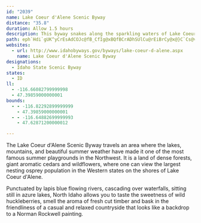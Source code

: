 ```yaml
---
id: "2039"
name: Lake Coeur d'Alene Scenic Byway
distance: "35.8"
duration: Allow 1.5 hours
description: This byway snakes along the sparkling waters of Lake Coeur d'Alene and through the towering forests of Idaho's timber country.
path: eph`Hdi`gUK^yCrEsAdCOJc@fB_CfIg@xBQfBCrADhSUlCu@rEiBrCy@x@}C`Cs@v@iAfByAjFwK`f@wB`GkMdWyAdCoFdHw@zAoA~DsBtDeHxEyArA_AvAuApFmBjNcAbD_AbBoKbMeBdC{IpR_BdCsBxBoR`Qy@z@}AjCi@lAcD`JcFlKoEjKSjBy@rDUrBaBtW[lC}@nCiClFiLpTyApBq@p@gHzEsBlByApCwAnDsBdHk@nDSjB}@dROvAk@~CkNbg@yAdEmBjCcBxAy@`AeArBYx@Ij@]hDAjCXtGBjBCd\IrAi@~Ds@dCkBhFeCbDaBlCcDbIc@~CoAzNI`B?~AI`B]bAg@`@q@ViBRu@^e@n@O~@CrA~AxJFpBuCbSuCfJoAtFmC`ImDhOiAxDwBlE_BdCoClBk@L}CDeB_@uBaAcDeDyCmBY_@_@eA{HwX}EgOiA{CmCsF_AuCi@kEe@uQSeNu@}F_@aAiAaBcBeAm@QkAMgBRmu@lPu@XiAn@iBhBkLxU]fAGj@CjATzAhC~GPlADrAIfDHpCh@`Cd@pDBrEi@lUDrCb@lExBxOHrBC`Co@fJUfB]jBu@rCqAlDkDzFs@l@i@RiBCi@WmDgE_BwCYUYCe@VY`AX|ArAxAtArBfC`En@jCb@pPgAlKm@`Ag@j@oBf@w@l@oBpCgBjByBrCmAbCoDbFgE`FcAhBeBvEoC`K{BzFkE`G_HlMsA`E{@dBYLgBRsDD_@AsAe@sEyCqKmGiCgHkBsCw@k@yAm@m@Q_@?YR[d@Sr@OhDOt@gArA{CxCs@^sAPoA?}D`@u@d@}AzAo@TmCk@UYaA?q@LgAxAkA`CqApAkCxAqGfCwExCcBpByAlD}ArBq@ZkGrAeAPy@Ci@Yi@u@YqAUuC?_HmAyGIiB\qBX{DCyAO}A_@{Ae@_AmEsFqIqJa@}AGgCD_FOy@Ug@g@Yk@Is@Ne@ZwCvEy@`A_@PiA_@cCkAu@MsCZaFu@iDcAyAgAmB{B[y@Mw@ImHk@aCS{BEmEE}@Oq@Sg@c@We@De@YWe@K{JOaAYS}DD_Be@yAgAqAc@_AAcB]eAXoCAWGy@kAUkAKgAHkF^qHImMMe@u@s@wG~@mBSoEoAcAu@iA_Be@_Ay@yCmA{BgFyEcAmA_@q@c@oCHqEUmAiAsCu@eDcB{EwAmCq@k@aCiA[c@]aBRkAxAyCn@{BvAyHVgDA{EcAuJKgJYyDo@_CwAmHKqB_@mCs@mBo@_Ay@i@sAWmAFeA^_Ax@uErJaBlCgAp@oEn@yAv@w@x@o@x@_@x@sAnGUt@c@n@e@^w@d@eAXiBXuABsBk@_@Ja@t@Gf@C~AKbA}EtMi@z@Yb@cARsDs@o@To@v@gD`GcAfDU~AElAOr@MPu@v@aJbGi@VyARsSfByBBoBkAaG{G_@q@Sy@EkAMe@Yc@a@C_@d@c@~@cAzAuBjAy@VyBZi@^g@r@e@jAo@x@s@RmDV_@x@yBbI_ApBaB`Ck@\a@Bc@M][Yo@k@cG]_B_@W_@AsAjA{@`@i@Jo@KgDiEsEeHaGoHy@q@iA_@u@KmAHcBn@k@h@y@hA}@~CoA`KIfB?hBRlECzAU~AOl@m@xA[^o@f@sAp@s@LwBVmGCyAHeCd@sBhAm@R}KNkHl@qD`CmFrEcBjBkBlCgHrG_@l@]x@Kr@Ix@E~Ei@`Bg@XmASwBmBWe@{@sCg@oDGcBI}JNsEImIOgF[mC}AmJyA{Gc@kEyCgDaCaIk@mCOkBMYoAaBq@sBi@aGYsAi@y@sAkAiDy@mDa@gI_C}Ds@}A}@oAmA_AsAmEuJ_AyCkAsFq@mBaHaMm@aAm@o@g@O}@Eq@Ls@GoAk@iAqBm@iB[k@Y]c@Oq@FqBdAe@Pi@@g@KuE{CwDsA_BCgGv@g@d@a@fAi@lESv@STWXmCdAiAr@{GdGcArA{@`C_AfLg@jA[`@i@Ro@BmASaj@_Tu@a@eBgB{EeGoCuEY_BEk@D{@Pq@Xg@xBiAf@cAHs@Cq@_B{Gg@qCVyB`@oJ?_Bq@}I?wBFu@Vu@bBmBbDgCnDsBpEaB^YNY^eBTyDVkAn@iAtCkDh@ShC?`@_@Zw@RuCd@_Ah@WvBRz@AZMVWn@_ERc@rCkB|GkHnAo@|@ShAIn@SvE_ChBsAn@eAd@aBfEwRrBkIbAsB|D{EdC{IvFaK~@aC\cAXmBnAqL^cB~@{B~JwShBgFd@cEHmCD_QK}BYgCqBoGmM{^iAaE_@gDsCo}AD{@J_@vAwAdBmCb@YlCm@`@YFk@Qg@A_@@YPa@tBo@|Ds@XONq@Ke@Y{@cAiBi@g@o@_AIg@T}@\Sn@AxG}AlAM|CExAMVYFi@A[ISq@e@yC_B_C_@{L_Ao@BsBd@}F`EsAd@iEb@{DN{@I}Bu@c@_@oAyCy@}AEi@DSnAqB~@aEVk@zCaCR}Ab@iA~@kAv@sAZ}AHuAI}@[u@kGyCmBm@yAbDi@v@o@^cAK_Bu@}AYeAZuBjB{Ah@yAJcC_@oABsARsDrAe@?sDmAi@}@KaAPgI?sFr@qUd@qDXwDTeBx@kFfAaFPiD~@mEbAoT?oMOkD_@mBiBqBi@aAOaA?kAJyATcAh@}@fBeBlCsFh@eBd@uBBkASmCSm@{AqCwCaDcDyBqEyB}FkBeCe@gE\
websites:
  - url: http://www.idahobyways.gov/byways/lake-coeur-d-alene.aspx
    name: Lake Coeur d'Alene Scenic Byway
designations:
  - Idaho State Scenic Byway
states:
  - ID
ll:
  - -116.66082799999998
  - 47.39859000000001
bounds:
  - - -116.82292899999999
    - 47.39859000000001
  - - -116.64882699999993
    - 47.62871200000012

---
```


The Lake Coeur d'Alene Scenic Byway travels an area where the lakes, mountains, and beautiful summer weather have made it one of the most famous summer playgrounds in the Northwest. It is a land of dense forests, giant aromatic cedars and wildflowers, where one can view the largest nesting osprey population in the Western states on the shores of Lake Coeur d'Alene.

Punctuated by lapis blue flowing rivers, cascading over waterfalls, sitting still in azure lakes, North Idaho allows you to taste the sweetness of wild huckleberries, smell the aroma of fresh cut timber and bask in the friendliness of a casual and relaxed countryside that looks like a backdrop to a Norman Rockwell painting.
